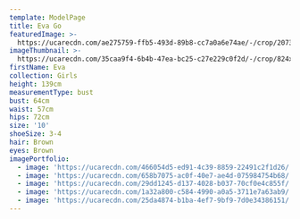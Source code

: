 ```yaml
---
template: ModelPage
title: Eva Go
featuredImage: >-
  https://ucarecdn.com/ae275759-ffb5-493d-89b8-cc7a0a6e74ae/-/crop/2073x1158/0,0/-/preview/
imageThumbnail: >-
  https://ucarecdn.com/35caa9f4-6b4b-47ea-bc25-c27e229c0f2d/-/crop/824x1097/27,37/-/preview/
firstName: Eva
collection: Girls
height: 139cm
measurementType: bust
bust: 64cm
waist: 57cm
hips: 72cm
size: '10'
shoeSize: 3-4
hair: Brown
eyes: Brown
imagePortfolio:
  - image: 'https://ucarecdn.com/466054d5-ed91-4c39-8859-22491c2f1d26/'
  - image: 'https://ucarecdn.com/658b7075-ac0f-40e7-ae4d-075984754b68/'
  - image: 'https://ucarecdn.com/29dd1245-d137-4028-b037-70cf0e4c855f/'
  - image: 'https://ucarecdn.com/1a32a800-c584-4990-a0a5-3711e7a63ab9/'
  - image: 'https://ucarecdn.com/25da4874-b1ba-4ef7-9bf9-7d0e34386151/'
---
```


